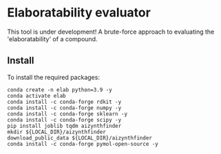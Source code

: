 # Elaboratability evaluator

This tool is under development! A brute-force approach to evaluating the 'elaboratability' of a compound.

## Install

To install the required packages:
```
conda create -n elab python=3.9 -y
conda activate elab
conda install -c conda-forge rdkit -y
conda install -c conda-forge numpy -y
conda install -c conda-forge sklearn -y
conda install -c conda-forge scipy -y
pip install joblib tqdm aizynthfinder
mkdir ${LOCAL_DIR}/aizynthfinder
download_public_data ${LOCAL_DIR}/aizynthfinder
conda install -c conda-forge pymol-open-source -y
```
